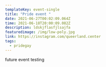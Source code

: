 ```yaml
---
templateKey: event-single
title: "Pride event "
date: 2021-06-27T00:02:09.064Z
time: 2021-06-18T20:00:09.082Z
description: ldskjflasfjlsajfa
featuredimage: /img/low-poly.jpg
link: https://instagram.com/queerland.center
tags:
  - pridegay
---
```

future event testing
